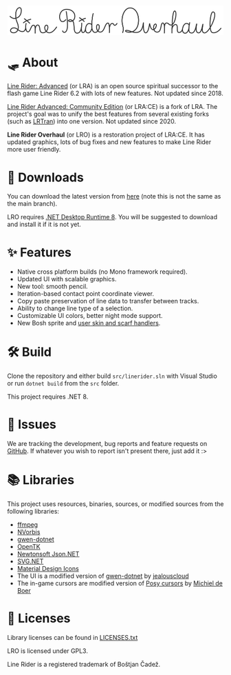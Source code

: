 ![logo](./LRO-Logo.svg)

# 🛷 About
[Line Rider: Advanced](https://github.com/jealouscloud/linerider-advanced) (or LRA) is an open source spiritual successor to the flash game Line Rider 6.2 with lots of new features. Not updated since 2018.

[Line Rider Advanced: Community Edition](https://github.com/RatherBeLunar/LRA-Community-Edition) (or LRA:CE) is a fork of LRA. The project's goal was to unify the best features from several existing forks (such as [LRTran](https://github.com/Tran-Foxxo/LRTran)) into one version. Not updated since 2020.

**Line Rider Overhaul** (or LRO) is a restoration project of LRA:CE. It has updated graphics, lots of bug fixes and new features to make Line Rider more user friendly.

# 💾 Downloads
You can download the latest version from [here](https://github.com/LunaKampling/LROverhaul/releases) (note this is not the same as the main branch).

LRO requires [.NET Desktop Runtime 8](https://dotnet.microsoft.com/en-us/download/dotnet/8.0). You will be suggested to download and install it if it is not yet.

# ✨ Features
* Native cross platform builds (no Mono framework required).
* Updated UI with scalable graphics.
* New tool: smooth pencil.
* Iteration-based contact point coordinate viewer.
* Copy paste preservation of line data to transfer between tracks.
* Ability to change line type of a selection.
* Customizable UI colors, better night mode support.
* New Bosh sprite and [user skin and scarf handlers](/Examples).

# 🛠️ Build
Clone the repository and either build `src/linerider.sln` with Visual Studio or run `dotnet build` from the `src` folder.

This project requires .NET 8.

# 🐛 Issues
We are tracking the development, bug reports and feature requests on [GitHub](https://github.com/LunaKampling/LROverhaul/issues). If whatever you wish to report isn't present there, just add it :>

# 📚 Libraries
This project uses resources, binaries, sources, or modified sources from the following libraries:

* [ffmpeg](https://ffmpeg.org/)
* [NVorbis](https://github.com/ioctlLR/NVorbis)
* [gwen-dotnet](https://code.google.com/archive/p/gwen-dotnet/)
* [OpenTK](https://github.com/opentk/opentk)
* [Newtonsoft Json.NET](https://github.com/JamesNK/Newtonsoft.Json)
* [SVG.NET](https://github.com/svg-net/SVG)
* [Material Design Icons](https://pictogrammers.com/library/mdi/)
* The UI is a modified version of [gwen-dotnet](https://github.com/jealouscloud/gwen-lra) by [jealouscloud](https://github.com/jealouscloud)
* The in-game cursors are modified version of [Posy cursors](http://www.michieldb.nl/other/cursors) by [Michiel de Boer](https://www.youtube.com/user/PosyMusic)

# 📝 Licenses
Library licenses can be found in [LICENSES.txt](/LICENSES.txt)

LRO is licensed under GPL3.

Line Rider is a registered trademark of Boštjan Čadež.
